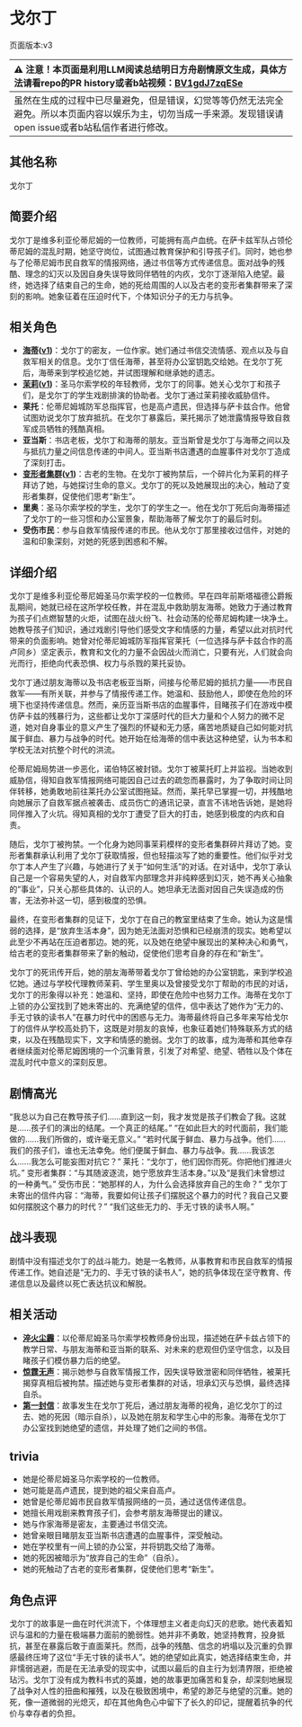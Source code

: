 # 戈尔丁
页面版本:v3
 

| :warning: 注意！本页面是利用LLM阅读总结明日方舟剧情原文生成，具体方法请看repo的PR history或者b站视频：[BV1gdJ7zqESe](https://www.bilibili.com/video/BV1gdJ7zqESe/)         |
|:----------------------------|
| 虽然在生成的过程中已尽量避免，但是错误，幻觉等等仍然无法完全避免。所以本页面内容以娱乐为主，切勿当成一手来源。发现错误请open issue或者b站私信作者进行修改。|



## 其他名称
戈尔丁
## 简要介绍
戈尔丁是维多利亚伦蒂尼姆的一位教师，可能拥有高卢血统。在萨卡兹军队占领伦蒂尼姆的混乱时期，她坚守岗位，试图通过教育保护和引导孩子们。同时，她也参与了伦蒂尼姆市民自救军的情报网络，通过书信等方式传递信息。面对战争的残酷、理念的幻灭以及因自身失误导致同伴牺牲的内疚，戈尔丁逐渐陷入绝望。最终，她选择了结束自己的生命，她的死给周围的人以及古老的变形者集群带来了深刻的影响。她象征着在压迫时代下，个体知识分子的无力与抗争。
## 相关角色
-   **[海蒂](char_4045_heidi.md)([v1](../chars/char_4045_heidi.md))**：戈尔丁的密友，一位作家。她们通过书信交流情感、观点以及与自救军相关的信息。戈尔丁信任海蒂，甚至将办公室钥匙交给她。在戈尔丁死后，海蒂来到学校追忆她，并试图理解和继承她的遗志。
-   **[茉莉](extended_char_mo_li.md)([v1](../chars/extended_char_mo_li.md))**：圣马尔索学校的年轻教师，戈尔丁的同事。她关心戈尔丁和孩子们，是戈尔丁的学生戏剧排演的协助者。戈尔丁通过茉莉接收威胁信件。
-   **莱托**：伦蒂尼姆城防军总指挥官，也是高卢遗民，但选择与萨卡兹合作。他曾试图劝说戈尔丁放弃抵抗。在戈尔丁暴露后，莱托揭示了她泄露情报导致自救军成员牺牲的残酷真相。
-   **亚当斯**：书店老板，戈尔丁和海蒂的朋友。亚当斯曾是戈尔丁与海蒂之间以及与抵抗力量之间信息传递的中间人。亚当斯书店遭遇的血腥事件对戈尔丁造成了深刻打击。
-   **[变形者集群](extended_char_bian_xing_zhe_ji_qun.md)([v1](../chars/extended_char_bian_xing_zhe_ji_qun.md))**：古老的生物。在戈尔丁被拘禁后，一个碎片化为茉莉的样子拜访了她，与她探讨生命的意义。戈尔丁的死以及她展现出的决心，触动了变形者集群，促使他们思考“新生”。
-   **里奥**：圣马尔索学校的学生，戈尔丁的学生之一。他在戈尔丁死后向海蒂描述了戈尔丁的一些习惯和办公室景象，帮助海蒂了解戈尔丁的最后时刻。
-   **受伤市民**：参与自救军情报传递的市民。他从戈尔丁那里接收过信件，对她的温和印象深刻，对她的死感到困惑和不解。
## 详细介绍
戈尔丁是维多利亚伦蒂尼姆圣马尔索学校的一位教师。早在四年前斯塔福德公爵叛乱期间，她就已经在这所学校任教，并在混乱中救助朋友海蒂。她致力于通过教育为孩子们点燃智慧的火炬，试图在战火纷飞、社会动荡的伦蒂尼姆构建一块净土。她教导孩子们知识，通过戏剧引导他们感受文字和情感的力量，希望以此对抗时代带来的负面影响。她曾对伦蒂尼姆城防军指挥官莱托（一位选择与萨卡兹合作的高卢同乡）坚定表示，教育和文化的力量不会因战火而消亡，只要有光，人们就会向光而行，拒绝向代表恐惧、权力与杀戮的莱托妥协。

戈尔丁通过朋友海蒂以及书店老板亚当斯，间接与伦蒂尼姆的抵抗力量——市民自救军——有所关联，并参与了情报传递工作。她温和、鼓励他人，即使在危险的环境下也坚持传递信息。然而，亲历亚当斯书店的血腥事件，目睹孩子们在游戏中模仿萨卡兹的残暴行为，这些都让戈尔丁深感时代的巨大力量和个人努力的微不足道，她对自身事业的意义产生了强烈的怀疑和无力感，痛苦地质疑自己如何能对抗属于鲜血、暴力与战争的时代。她开始在给海蒂的信中表达这种绝望，认为书本和学校无法对抗整个时代的洪流。

伦蒂尼姆局势进一步恶化，诺伯特区被封锁。戈尔丁被莱托盯上并监视。当她收到威胁信，得知自救军情报网络可能因自己过去的疏忽而暴露时，为了争取时间让同伴转移，她勇敢地前往莱托办公室试图拖延。然而，莱托早已掌握一切，并残酷地向她展示了自救军据点被袭击、成员伤亡的通讯记录，直言不讳地告诉她，是她将同伴推入了火坑。得知真相的戈尔丁遭受了巨大的打击，她感到极度的内疚和自责。

随后，戈尔丁被拘禁。一个化身为她同事茉莉模样的变形者集群碎片拜访了她。变形者集群承认利用了戈尔丁获取情报，但也轻描淡写了她的重要性。他们似乎对戈尔丁本人产生了兴趣，与她进行了关于“如何生活”的对话。在对话中，戈尔丁承认自己是一个容易失望的人，对自救军内部理念并非纯粹感到幻灭，她不再关心抽象的“事业”，只关心那些具体的、认识的人。她坦承无法面对因自己失误造成的伤害，无法弥补这一切，感到极度的恐惧。

最终，在变形者集群的见证下，戈尔丁在自己的教室里结束了生命。她认为这是懦弱的选择，是“放弃生活本身”，因为她无法面对恐惧和已经崩溃的现实。她希望以此至少不再站在压迫者那边。她的死，以及她在绝望中展现出的某种决心和勇气，给古老的变形者集群带来了新的触动，促使他们思考自身的存在和“新生”。

戈尔丁的死讯传开后，她的朋友海蒂带着戈尔丁曾给她的办公室钥匙，来到学校追忆她。通过与学校代理教师茉莉、学生里奥以及曾接受戈尔丁帮助的市民的对话，戈尔丁的形象得以补充：她温和、坚持，即使在危险中也努力工作。海蒂在戈尔丁上锁的办公室找到了她未寄出的、充满绝望的信件，信中表达了她作为“无力的、手无寸铁的读书人”在暴力时代中的困惑与无力。海蒂最终将自己多年来写给戈尔丁的信件从学校高处扔下，这既是对朋友的哀悼，也象征着她们特殊联系方式的结束，以及在残酷现实下，文字和情感的脆弱。戈尔丁的故事，成为海蒂和其他幸存者继续面对伦蒂尼姆困境的一个沉重背景，引发了对希望、绝望、牺牲以及个体在混乱时代中意义的深刻反思。
## 剧情高光
“我总以为自己在教导孩子们......直到这一刻，我才发觉是孩子们教会了我。这就是......孩子们的演出的结尾。一个真正的结尾。”
“在如此巨大的时代面前，我们能做的......我们所做的，或许毫无意义。”
“若时代属于鲜血、暴力与战争。他们......我们的孩子们，谁也无法幸免。他们便属于鲜血、暴力与战争。我......我该怎么......我怎么可能妄图对抗它？”
莱托：“戈尔丁，他们因你而死。你把他们推进火坑。”
变形者集群：“与其随波逐流，她宁愿放弃生活本身。”以及“是我们未曾想过的一种勇气。”
受伤市民：“她那样的人，为什么会选择放弃自己的生命？”
戈尔丁未寄出的信件内容：“海蒂，我要如何让孩子们摆脱这个暴力的时代？我自己又要如何摆脱这个暴力的时代？” “我们这些无力的、手无寸铁的读书人啊。”
## 战斗表现
剧情中没有描述戈尔丁的战斗能力。她是一名教师，从事教育和市民自救军的情报传递工作。她自述是“无力的、手无寸铁的读书人”，她的抗争体现在坚守教育、传递信息以及最终以死亡表达抗议和解脱。
## 相关活动
-   **[淬火尘霾](../stories/main_11.md)**：以伦蒂尼姆圣马尔索学校教师身份出现，描述她在萨卡兹占领下的教学日常、与朋友海蒂和亚当斯的联系、对未来的悲观但仍坚守信念，以及目睹孩子们模仿暴力后的绝望。
-   **[惊霆无声](../stories/main_12.md)**：揭示她参与自救军情报工作，因失误导致泄密和同伴牺牲，被莱托揭穿真相后被拘禁。描述她与变形者集群的对话，坦承幻灭与恐惧，最终选择自杀。
-   **[第一封信](../stories/story_heidi_set_1.md)**：故事发生在戈尔丁死后，通过朋友海蒂的视角，追忆戈尔丁的过去、她的死因（暗示自杀），以及她在朋友和学生心中的形象。海蒂在戈尔丁办公室找到她绝望的遗信，并处理了她们之间的书信。
## trivia
- 她是伦蒂尼姆圣马尔索学校的一位教师。
- 她可能是高卢遗民，提到她的祖父来自高卢。
- 她曾是伦蒂尼姆市民自救军情报网络的一员，通过送信传递信息。
- 她擅长用戏剧来教育孩子们，会参考朋友海蒂提出的建议。
- 她与作家海蒂是密友，主要通过书信交流。
- 她曾亲眼目睹朋友亚当斯书店遭遇的血腥事件，深受触动。
- 她在学校里有一间上锁的办公室，并将钥匙交给了海蒂。
- 她的死因被暗示为“放弃自己的生命”（自杀）。
- 她的死触动了古老的变形者集群，促使他们思考“新生”。
## 角色点评
戈尔丁的故事是一曲在时代洪流下，个体理想主义者走向幻灭的悲歌。她代表着知识与温和的力量在极端暴力面前的脆弱性。她并非不勇敢，她坚持教育，投身抵抗，甚至在暴露后敢于直面莱托。然而，战争的残酷、信念的坍塌以及沉重的负罪感最终压垮了这位“手无寸铁的读书人”。她的绝望如此真实，她选择结束生命，并非懦弱逃避，而是在无法承受的现实中，试图以最后的自主行为划清界限，拒绝被玷污。戈尔丁没有成为教科书式的英雄，她的故事更加痛苦和复杂，却深刻地展现了战争对人性的扭曲和摧残，以及在极致困境中，希望的渺茫与绝望的沉重。她的死，像一道微弱的光熄灭，却在其他角色心中留下了长久的印记，提醒着抗争的代价与幸存者的负担。